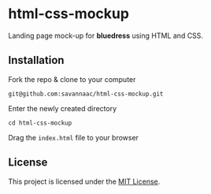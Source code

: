 # html-css-mockup
Landing page mock-up for **bluedress** using HTML and CSS.

## Installation
Fork the repo & clone to your computer

 `git@github.com:savannaac/html-css-mockup.git`

Enter the newly created directory

 `cd html-css-mockup`

Drag the `index.html` file to your browser

## License
This project is licensed under the [MIT License](https://www.mit.edu/~amini/LICENSE.md).